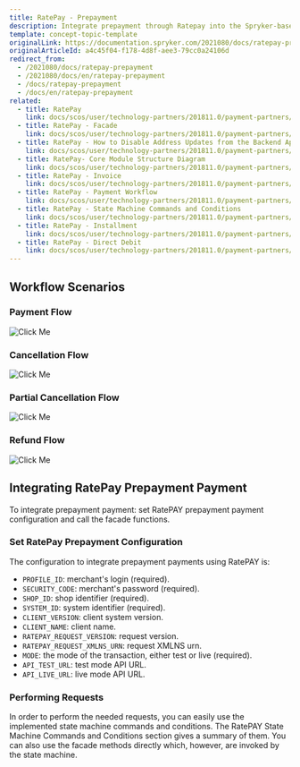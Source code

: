 ```yaml
---
title: RatePay - Prepayment
description: Integrate prepayment through Ratepay into the Spryker-based shop.
template: concept-topic-template
originalLink: https://documentation.spryker.com/2021080/docs/ratepay-prepayment
originalArticleId: a4c45f04-f178-4d8f-aee3-79cc0a24106d
redirect_from:
  - /2021080/docs/ratepay-prepayment
  - /2021080/docs/en/ratepay-prepayment
  - /docs/ratepay-prepayment
  - /docs/en/ratepay-prepayment
related:
  - title: RatePay
    link: docs/scos/user/technology-partners/201811.0/payment-partners/ratepay/ratepay.html
  - title: RatePay - Facade
    link: docs/scos/user/technology-partners/201811.0/payment-partners/ratepay/technical-details-and-howtos/ratepay-facade.html
  - title: RatePay - How to Disable Address Updates from the Backend Application
    link: docs/scos/user/technology-partners/201811.0/payment-partners/ratepay/technical-details-and-howtos/ratepay-how-to-disable-address-updates-from-the-backend-application.html
  - title: RatePay- Core Module Structure Diagram
    link: docs/scos/user/technology-partners/201811.0/payment-partners/ratepay/ratepay-core-module-structure-diagram.html
  - title: RatePay - Invoice
    link: docs/scos/user/technology-partners/201811.0/payment-partners/ratepay/ratepay-payment-methods/ratepay-invoice.html
  - title: RatePay - Payment Workflow
    link: docs/scos/user/technology-partners/201811.0/payment-partners/ratepay/technical-details-and-howtos/ratepay-payment-workflow.html
  - title: RatePay - State Machine Commands and Conditions
    link: docs/scos/user/technology-partners/201811.0/payment-partners/ratepay/technical-details-and-howtos/ratepay-state-machine-commands-and-conditions.html
  - title: RatePay - Installment
    link: docs/scos/user/technology-partners/201811.0/payment-partners/ratepay/ratepay-payment-methods/ratepay-installment.html
  - title: RatePay - Direct Debit
    link: docs/scos/user/technology-partners/201811.0/payment-partners/ratepay/ratepay-payment-methods/ratepay-direct-debit.html
---
```


## Workflow Scenarios

### Payment Flow
![Click Me](https://spryker.s3.eu-central-1.amazonaws.com/docs/Technology+Partners/Payment+Partners/Ratepay/ratepay_prepayment_payment_flow.png) 

### Cancellation Flow
![Click Me](https://spryker.s3.eu-central-1.amazonaws.com/docs/Technology+Partners/Payment+Partners/Ratepay/ratepay_prepayment_cancellation_flow.png) 

### Partial Cancellation Flow
![Click Me](https://spryker.s3.eu-central-1.amazonaws.com/docs/Technology+Partners/Payment+Partners/Ratepay/ratepay_prepayment_payment_flow.png) 

### Refund Flow
![Click Me](https://spryker.s3.eu-central-1.amazonaws.com/docs/Technology+Partners/Payment+Partners/Ratepay/payolution_installment_partialrefund_case.png) 

## Integrating RatePay Prepayment Payment

To integrate prepayment payment: set RatePAY prepayment payment configuration and call the facade functions.

### Set RatePay Prepayment Configuration

The configuration to integrate prepayment payments using RatePAY is:

* `PROFILE_ID`: merchant's login (required).
* `SECURITY_CODE`: merchant's password (required).
* `SHOP_ID`: shop identifier (required).
* `SYSTEM_ID`: system identifier (required).
* `CLIENT_VERSION`: client system version.
* `CLIENT_NAME`: client name.
* `RATEPAY_REQUEST_VERSION`: request version.
* `RATEPAY_REQUEST_XMLNS_URN`: request XMLNS urn.
* `MODE`: the mode of the transaction, either test or live (required).
* `API_TEST_URL`: test mode API URL.
* `API_LIVE_URL`: live mode API URL.

### Performing Requests

In order to perform the needed requests, you can easily use the implemented state machine commands and conditions. The RatePAY State Machine Commands and Conditions section gives a summary of them. You can also use the facade methods directly which, however, are invoked by the state machine.
